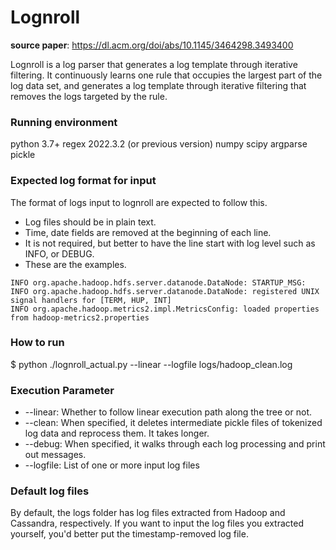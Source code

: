# Lognroll
**source paper**: https://dl.acm.org/doi/abs/10.1145/3464298.3493400

Lognroll is a log parser that generates a log template through iterative filtering. 
It continuously learns one rule that occupies the largest part of the log data set, and generates a log template through iterative filtering that removes the logs targeted by the rule. 


### Running environment

python 3.7+
regex 2022.3.2 (or previous version)
numpy
scipy
argparse
pickle

### Expected log format for input
The format of logs input to lognroll are expected to follow this.
* Log files should be in plain text.
* Time, date fields are removed at the beginning of each line.
* It is not required, but better to have the line start with log level such as INFO, or DEBUG.
* These are the examples.

```
INFO org.apache.hadoop.hdfs.server.datanode.DataNode: STARTUP_MSG: 
INFO org.apache.hadoop.hdfs.server.datanode.DataNode: registered UNIX signal handlers for [TERM, HUP, INT]
INFO org.apache.hadoop.metrics2.impl.MetricsConfig: loaded properties from hadoop-metrics2.properties
``` 

### How to run
$ python ./lognroll_actual.py --linear --logfile logs/hadoop_clean.log

### Execution Parameter
* --linear: Whether to follow linear execution path along the tree or not.
* --clean: When specified, it deletes intermediate pickle files of tokenized log data and reprocess them. It takes longer.
* --debug: When specified, it walks through each log processing and print out messages.
* --logfile: List of one or more input log files

### Default log files
By default, the logs folder has log files extracted from Hadoop and Cassandra, respectively. If you want to input the log files you extracted yourself, you'd better put the timestamp-removed log file.

